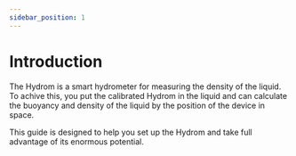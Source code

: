 ```yaml
---
sidebar_position: 1
---
```


# Introduction

The Hydrom is a smart hydrometer for measuring the density of the liquid. To achive this, you put the calibrated Hydrom in the liquid and can calculate the buoyancy and density of the liquid by the position of the device in space.

This guide is designed to help you set up the Hydrom and take full advantage of its enormous potential.
